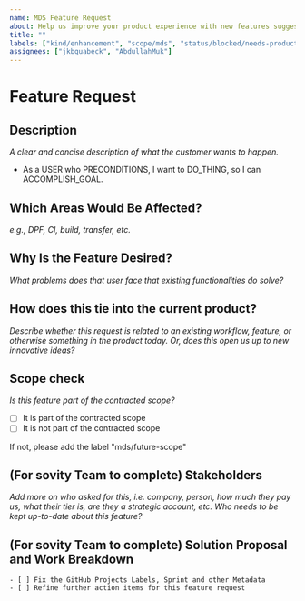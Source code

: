 ```yaml
---
name: MDS Feature Request
about: Help us improve your product experience with new features suggestions
title: ""
labels: ["kind/enhancement", "scope/mds", "status/blocked/needs-product"]
assignees: ["jkbquabeck", "AbdullahMuk"]
---
```


# Feature Request

## Description

_A clear and concise description of what the customer wants to happen._

-   As a USER who PRECONDITIONS, I want to DO_THING, so I can ACCOMPLISH_GOAL.

## Which Areas Would Be Affected?

_e.g., DPF, CI, build, transfer, etc._

## Why Is the Feature Desired?

_What problems does that user face that existing functionalities do solve?_

## How does this tie into the current product?

_Describe whether this request is related to an existing workflow, feature, or otherwise something in the product today. Or, does this open us up to new innovative ideas?_

## Scope check

_Is this feature part of the contracted scope?_
- [ ] It is part of the contracted scope
- [ ] It is not part of the contracted scope

If not, please add the label "mds/future-scope"

## (For sovity Team to complete) Stakeholders

_Add more on who asked for this, i.e. company, person, how much they pay us, what their tier is, are they a strategic account, etc. Who needs to be kept up-to-date about this feature?_

## (For sovity Team to complete) Solution Proposal and Work Breakdown

```[tasklist]
- [ ] Fix the GitHub Projects Labels, Sprint and other Metadata
- [ ] Refine further action items for this feature request
```

